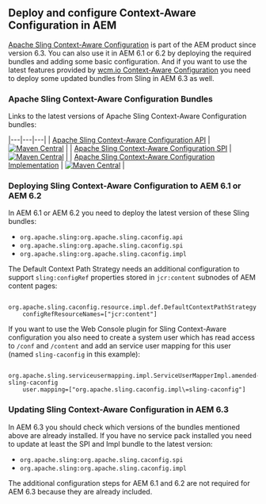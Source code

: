 ## Deploy and configure Context-Aware Configuration in AEM

[Apache Sling Context-Aware Configuration][sling-caconfig] is part of the AEM product since version 6.3. You can also use it in AEM 6.1 or 6.2 by deploying the required bundles and adding some basic configuration. And if you want to use the latest features provided by [wcm.io Context-Aware Configuration][wcmio-caconfig] you need to deploy some updated bundles from Sling in AEM 6.3 as well.


### Apache Sling Context-Aware Configuration Bundles

Links to the latest versions of Apache Sling Context-Aware Configuration bundles:

|---|---|---|
| [Apache Sling Context-Aware Configuration API](https://maven-badges.herokuapp.com/maven-central/org.apache.sling/org.apache.sling.caconfig.api) | [![Maven Central](https://maven-badges.herokuapp.com/maven-central/org.apache.sling/org.apache.sling.caconfig.api/badge.svg)](https://maven-badges.herokuapp.com/maven-central/org.apache.sling/org.apache.sling.caconfig.api) |
| [Apache Sling Context-Aware Configuration SPI](https://maven-badges.herokuapp.com/maven-central/org.apache.sling/org.apache.sling.caconfig.spi) | [![Maven Central](https://maven-badges.herokuapp.com/maven-central/org.apache.sling/org.apache.sling.caconfig.spi/badge.svg)](https://maven-badges.herokuapp.com/maven-central/org.apache.sling/org.apache.sling.caconfig.spi) |
| [Apache Sling Context-Aware Configuration Implementation](https://maven-badges.herokuapp.com/maven-central/org.apache.sling/org.apache.sling.caconfig.impl) | [![Maven Central](https://maven-badges.herokuapp.com/maven-central/org.apache.sling/org.apache.sling.caconfig.impl/badge.svg)](https://maven-badges.herokuapp.com/maven-central/org.apache.sling/org.apache.sling.caconfig.impl) |


### Deploying Sling Context-Aware Configuration to AEM 6.1 or AEM 6.2

In AEM 6.1 or AEM 6.2 you need to deploy the latest version of these Sling bundles:

* `org.apache.sling:org.apache.sling.caconfig.api`
* `org.apache.sling:org.apache.sling.caconfig.spi`
* `org.apache.sling:org.apache.sling.caconfig.impl`

The Default Context Path Strategy needs an additional configuration to support `sling:configRef` properties stored in `jcr:content` subnodes of AEM content pages:

```
  org.apache.sling.caconfig.resource.impl.def.DefaultContextPathStrategy
    configRefResourceNames=["jcr:content"]
```

If you want to use the Web Console plugin for Sling Context-Aware configuration you also need to create a system user which has read access to `/conf` and `/content` and add an service user mapping for this user (named `sling-caconfig` in this example):

```
  org.apache.sling.serviceusermapping.impl.ServiceUserMapperImpl.amended-sling-caconfig
    user.mapping=["org.apache.sling.caconfig.impl\=sling-caconfig"]
```


### Updating Sling Context-Aware Configuration in AEM 6.3

In AEM 6.3 you should check which versions of the bundles mentioned above are already installed. If you have no service pack installed you need to update at least the SPI and Impl bundle to the latest version:

* `org.apache.sling:org.apache.sling.caconfig.spi`
* `org.apache.sling:org.apache.sling.caconfig.impl`

The additional configuration steps for AEM 6.1 and 6.2 are not required for AEM 6.3 because they are already included.




[sling-caconfig]: http://sling.apache.org/documentation/bundles/context-aware-configuration/context-aware-configuration.html
[wcmio-caconfig]: http://wcm.io/caconfig/
